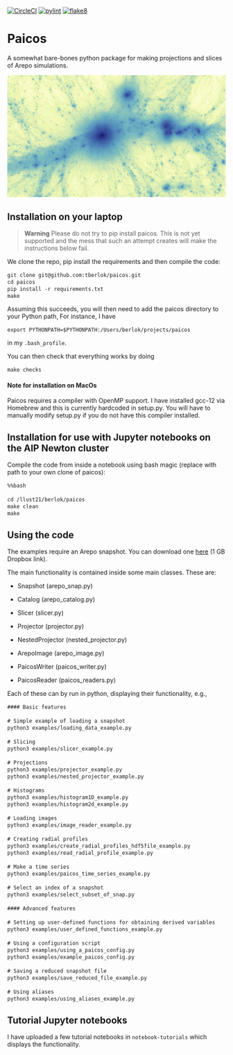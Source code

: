 [![CircleCI](https://dl.circleci.com/status-badge/img/gh/tberlok/paicos/tree/main.svg?style=svg&circle-token=dbdb37aa907d919a167a8ef5ccf197c0d358c300)](https://dl.circleci.com/status-badge/redirect/gh/tberlok/paicos/tree/main)
[![pylint](https://github.com/tberlok/paicos/actions/workflows/pylint.yml/badge.svg)](
https://github.com/tberlok/paicos/actions/workflows/pylint.yml)
[![flake8](https://github.com/tberlok/paicos/actions/workflows/flake8.yml/badge.svg)](
https://github.com/tberlok/paicos/actions/workflows/flake8.yml)


# Paicos

A somewhat bare-bones python package for making projections and slices of
Arepo simulations.

<img src="images/Z24_snap130_wide_projection_notnested.jpg" width="auto">


## Installation on your laptop

> **Warning**
Please do not try to pip install paicos. This is not yet supported and the mess that such an attempt creates will make the instructions below fail.

We clone the repo, pip install the requirements and then compile the code:

```
git clone git@github.com:tberlok/paicos.git
cd paicos
pip install -r requirements.txt
make
```

Assuming this succeeds, you will then need to add the paicos directory to your Python path,
For instance, I have
```
export PYTHONPATH=$PYTHONPATH:/Users/berlok/projects/paicos
```
in my `.bash_profile`.

You can then check that everything works by doing
```
make checks
```

#### Note for installation on MacOs

Paicos requires a compiler with OpenMP support. I have installed gcc-12 via Homebrew and this is currently hardcoded in setup.py. You will have to manually modify setup.py if you do not have this compiler installed.

## Installation for use with Jupyter notebooks on the AIP Newton cluster

Compile the code from inside a notebook using bash magic (replace with
path to your own clone of paicos):

```
%%bash

cd /llust21/berlok/paicos
make clean
make
```

## Using the code

The examples require an Arepo snapshot. You can download one [here](https://www.dropbox.com/sh/xdmqpc72jprtfs7/AADTmM12Zqc4K5--R5OTb4oCa?dl=0) (1 GB Dropbox link).

The main functionality is contained inside some main classes. These are:

- Snapshot (arepo_snap.py)

- Catalog (arepo_catalog.py)

- Slicer (slicer.py)

- Projector (projector.py)

- NestedProjector (nested_projector.py)

- ArepoImage (arepo_image.py)

- PaicosWriter (paicos_writer.py)

- PaicosReader (paicos_readers.py)

Each of these can by run in python, displaying their functionality, e.g.,

```
#### Basic features

# Simple example of loading a snapshot
python3 examples/loading_data_example.py

# Slicing
python3 examples/slicer_example.py

# Projections
python3 examples/projector_example.py
python3 examples/nested_projector_example.py

# Histograms
python3 examples/histogram1D_example.py
python3 examples/histogram2d_example.py

# Loading images
python3 examples/image_reader_example.py

# Creating radial profiles
python3 examples/create_radial_profiles_hdf5file_example.py
python3 examples/read_radial_profile_example.py

# Make a time series
python3 examples/paicos_time_series_example.py

# Select an index of a snapshot
python3 examples/select_subset_of_snap.py

#### Advanced features

# Setting up user-defined functions for obtaining derived variables
python3 examples/user_defined_functions_example.py

# Using a configuration script
python3 examples/using_a_paicos_config.py
python3 examples/example_paicos_config.py

# Saving a reduced snapshot file
python3 examples/save_reduced_file_example.py

# Using aliases
python3 examples/using_aliases_example.py
```

## Tutorial Jupyter notebooks

I have uploaded a few tutorial notebooks in `notebook-tutorials` which
displays the functionality.




